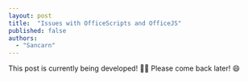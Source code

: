 ```yaml
---
layout: post
title:  "Issues with OfficeScripts and OfficeJS"
published: false
authors:
  - "Sancarn"
---
```


This post is currently being developed! 👀🥷 Please come back later! 😄